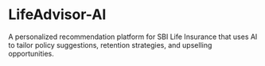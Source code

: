 # LifeAdvisor-AI
A personalized recommendation platform for SBI Life Insurance that uses AI to tailor policy suggestions, retention strategies, and upselling opportunities.

